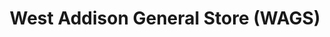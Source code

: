 ---
title: "West Addison General Store (WAGS)"
url: /addison/west-addison-general-store-wags/
shop: Lebensmittel
---